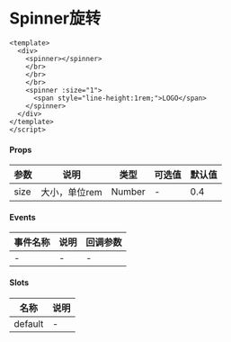 # Spinner旋转

```
<template>
  <div>
    <spinner></spinner>
    </br>
    </br>
    </br>
    <spinner :size="1">
      <span style="line-height:1rem;">LOGO</span>
    </spinner>
  </div>
</template>
</script>
```

#### Props
| 参数      | 说明    | 类型      | 可选值       | 默认值   |
|---------- |-------- |---------- |------------- |--------- |
| size     | 大小，单位rem   | Number  |   -       |    0.4    |

#### Events
| 事件名称 | 说明 | 回调参数 |
|---------|--------|---------|
| - | - | - |

#### Slots
| 名称 | 说明 | 
|---------|--------|
| default | - |